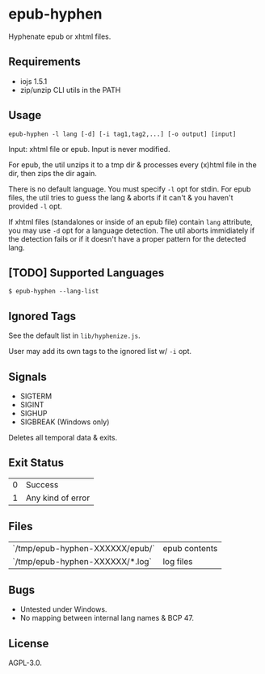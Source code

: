 # epub-hyphen

Hyphenate epub or xhtml files.

## Requirements

* iojs 1.5.1
* zip/unzip CLI utils in the PATH

## Usage

	epub-hyphen -l lang [-d] [-i tag1,tag2,...] [-o output] [input]

Input: xhtml file or epub. Input is never modified.

For epub, the util unzips it to a tmp dir & processes every (x)html file
in the dir, then zips the dir again.

There is no default language. You must specify `-l` opt for stdin. For
epub files, the util tries to guess the lang & aborts if it can't & you
haven't provided `-l` opt.

If xhtml files (standalones or inside of an epub file) contain `lang`
attribute, you may use `-d` opt for a language detection. The util
aborts immidiately if the detection fails or if it doesn't have a proper
pattern for the detected lang.

## [TODO] Supported Languages

	$ epub-hyphen --lang-list

## Ignored Tags

See the default list in `lib/hyphenize.js`.

User may add its own tags to the ignored list w/ `-i` opt.

## Signals

* SIGTERM
* SIGINT
* SIGHUP
* SIGBREAK (Windows only)

Deletes all temporal data & exits.

## Exit Status

<table>
<tbody>

<tr>
<td>0</td>
<td>Success</td>
</tr>

<tr>
<td>1</td>
<td>Any kind of error</td>
</tr>

</tbody>
</table>

## Files

<table>
<tbody>

<tr>
<td>`/tmp/epub-hyphen-XXXXXX/epub/`</td>
<td>epub contents</td>
</tr>

<tr>
<td>`/tmp/epub-hyphen-XXXXXX/*.log`</td>
<td>log files</td>
</tr>

</tbody>
</table>

## Bugs

* Untested under Windows.
* No mapping between internal lang names & BCP 47.

## License

AGPL-3.0.
